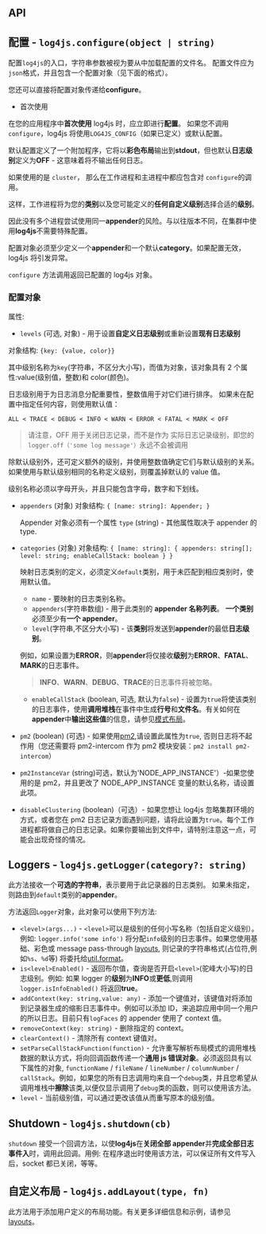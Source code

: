 ## API

## 配置 - `log4js.configure(object | string)`

配置`log4js`的入口，字符串参数被视为要从中加载配置的文件名。
配置文件应为`json`格式，并且包含一个配置对象（见下面的格式）。

您还可以直接将配置对象传递给**configure**。

- 首次使用

在您的应用程序中**首次使用** log4js 时，应立即进行**配置**。 如果您不调用`configure`，log4js 将使用`LOG4JS_CONFIG`（如果已定义）或默认配置。

默认配置定义了一个附加程序，它将以**彩色布局**输出到**stdout**，但也默认**日志级别**定义为**OFF** - 这意味着将不输出任何日志。

如果使用的是 `cluster`， 那么在工作进程和主进程中都应包含对 `configure`的调用。

这样，工作进程将为您的**类别**以及您可能定义的**任何自定义级别**选择合适的**级别**。

因此没有多个进程尝试使用同一**appender**的风险。与以往版本不同，在集群中使用**log4js**不需要特殊配置。

配置对象必须至少定义一个**appender**和一个默认**category**。如果配置无效，log4js 将引发异常。

`configure` 方法调用返回已配置的 log4js 对象。

### 配置对象

属性:

- `levels` (可选, 对象) - 用于设置**自定义日志级别**或重新设置**现有日志级别**

对象结构: `{key: {value, color}}`

其中级别名称为`key`(字符串，不区分大小写)，而值为对象，该对象具有 2 个属性:value(级别值，整数)和 color(颜色)。

日志级别用于为日志消息分配重要性，整数值用于对它们进行排序。
如果未在配置中指定任何内容，则使用默认值：

```
ALL < TRACE < DEBUG < INFO < WARN < ERROR < FATAL < MARK < OFF
```

> 请注意，OFF 用于关闭日志记录，而不是作为 实际日志记录级别，即您的`logger.off（'some log message'）`永远不会被调用

除默认级别外，还可定义额外的级别，并使用整数值确定它们与默认级别的关系。 如果使用与默认级别相同的名称定义级别，则覆盖掉默认的 value 值。

级别名称必须以字母开头，并且只能包含字母，数字和下划线。

- `appenders` (对象)
  对象结构: `{ [name: string]: Appender; }`

  Appender 对象必须有一个属性 `type` (string) - 其他属性取决于 appender 的 type.

- `categories` (对象)
  对象结构: `{ [name: string]: { appenders: string[]; level: string; enableCallStack: boolean } }`

  映射日志类别的定义，必须定义`default`类别，用于未匹配到相应类别时，使用默认值。

  - `name` - 要映射的日志类别名称。
  - `appenders`(字符串数组) - 用于此类别的 **appender 名称列表**。 **一个类别**必须至少有**一个 appender**。
  - `level`(字符串,不区分大小写) - 该**类别**将发送到**appender**的最低**日志级别**。

  例如，如果设置为**ERROR**，则**appender**将仅接收**级别**为**ERROR**、**FATAL**、**MARK**的日志事件。

  > **INFO**、**WARN**、**DEBUG**、**TRACE**的日志事件将被忽略。

  - `enableCallStack` (boolean, 可选, 默认为`false`) - 设置为`true`将使该类别的日志事件，使用**调用堆栈**在事件中生成**行号**和**文件名**。有关如何在**appender**中**输出这些值**的信息，请参见[模式布局](layouts.md)。

- `pm2` (boolean) (可选) - 如果使用[pm2](http://pm2.keymetrics.io),请设置此属性为`true`, 否则日志将不起作用（您还需要将 pm2-intercom 作为 pm2 模块安装：`pm2 install pm2-intercom`）
- `pm2InstanceVar` (string)可选，默认为'NODE_APP_INSTANCE'）-如果您使用的是 pm2，并且更改了 NODE_APP_INSTANCE 变量的默认名称，请设置此项。
- `disableClustering` (boolean)（可选）- 如果您想让 log4js 忽略集群环境的方式，或者您在 pm2 日志记录方面遇到问题，请将此设置为`true`。每个工作进程都将做自己的日志记录。如果你要输出到文件中，请特别注意这一点，可能会出现奇怪的情况。

## Loggers - `log4js.getLogger(category?: string)`

此方法接收一个**可选的字符串**，表示要用于此记录器的日志类别。
如果未指定，则路由到`default`类别的**appender**。

方法返回`Logger`对象，此对象可以使用下列方法:

- `<level>(args...)` - `<level>`可以是级别的任何小写名称（包括自定义级别）。
  例如: `logger.info('some info')` 将分配`info`级别的日志事件。如果您使用基础、彩色或 message pass-through [layouts](layouts.md), 则记录的字符串格式(占位符,例如`%s`、`%d`等) 将委托给[util.format](https://nodejs.org/api/util.html#util_util_format_format_args)。
- `is<level>Enabled()` - 返回布尔值，查询是否开启`<level>`(驼峰大小写)的日志级别。例如: 如果 logger 的**级别**为**INFO**或**更低**,则调用`logger.isInfoEnabled()` 将返回**true**。
- `addContext(key: string,value: any)` - 添加一个键值对，该键值对将添加到记录器生成的缩影日志事件中。例如可以添加 ID，来追踪应用中同一个用户的所以日志。目前只有`logFaces` 的 appender 使用了 context 值。
- `removeContext(key: string)` - 删除指定的 context。
- `clearContext()` - 清除所有 context 键值对。
- `setParseCallStackFunction(function)` - 允许重写解析布局模式的调用堆栈数据的默认方式，将向回调函数传递一个**通用 js 错误对象**。必须返回具有以下属性的对象, `functionName` / `fileName` / `lineNumber` / `columnNumber` / `callStack`。例如，如果您的所有日志调用均来自一个`debug`类，并且您希望从调用堆栈中**擦除**该类,以便仅显示调用了`debug`类的函数，则可以使用该方法。
- `level` - 当前级别值，可以通过更改该值从而重写原本的级别值。

## Shutdown - `log4js.shutdown(cb)`

`shutdown` 接受一个回调方法，以使**log4js**在**关闭全部 appender**并**完成全部日志事件入**时，调用此回调。用例: 在程序退出时使用该方法，可以保证所有文件写入后，socket 都已关闭，等等。

## 自定义布局 - `log4js.addLayout(type, fn)`

此方法用于添加用户定义的布局功能。有关更多详细信息和示例，请参见[layouts](layouts.md)。
